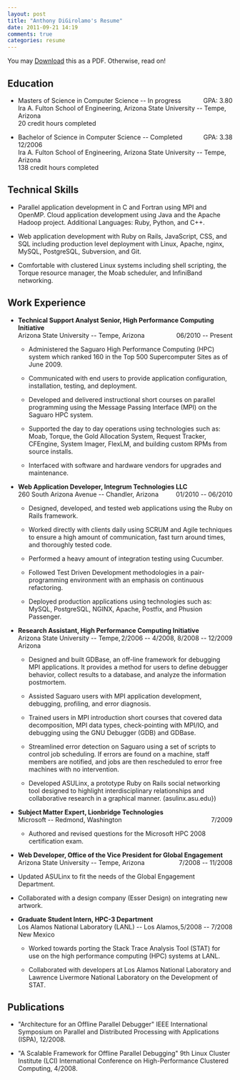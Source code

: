 ```yaml
---
layout: post
title: "Anthony DiGirolamo's Resume"
date: 2011-09-21 14:19
comments: true
categories: resume
---
```


You may [Download](/assets/digirolamo_resume.pdf) this as a PDF. Otherwise, read on!

Education
---------

* <span style="float:right;">GPA: 3.80</span> Masters of Science in Computer Science -- In progress<br/>
Ira A. Fulton School of Engineering, Arizona State University -- Tempe, Arizona<br/>
20 credit hours completed

* <span style="float:right;">GPA: 3.38</span> Bachelor of Science in Computer Science -- Completed 12/2006<br/>
Ira A. Fulton School of Engineering, Arizona State University -- Tempe, Arizona<br/>
138 credit hours completed

Technical Skills
----------------
* Parallel application development in C and Fortran using MPI and OpenMP. Cloud
  application development using Java and the Apache Hadoop project. Additional
  Languages: Ruby, Python, and C++.

* Web application development with Ruby on Rails, JavaScript, CSS, and SQL
  including production level deployment with Linux, Apache, nginx, MySQL,
  PostgreSQL, Subversion, and Git.

* Comfortable with clustered Linux systems including shell scripting, the Torque
  resource manager, the Moab scheduler, and InfiniBand networking.

Work Experience
---------------

* **Technical Support Analyst Senior, High Performance Computing Initiative**<br/>
<span style="float:right;">06/2010 -- Present</span>
Arizona State University -- Tempe, Arizona

  * Administered the Saguaro High Performance Computing (HPC) system
    which ranked 160 in the Top 500 Supercomputer Sites as of June 2009.

  * Communicated with end users to provide application configuration,
    installation, testing, and deployment.

  * Developed and delivered instructional short courses on parallel
    programming using the Message Passing Interface (MPI) on the Saguaro HPC
    system.

  * Supported the day to day operations using technologies such as: Moab,
    Torque, the Gold Allocation System, Request Tracker, CFEngine, System Imager,
    FlexLM, and building custom RPMs from source installs.

  * Interfaced with software and hardware vendors for upgrades and
    maintenance.

* **Web Application Developer, Integrum Technologies LLC**<br/>
<span style="float:right;">01/2010 -- 06/2010</span>
260 South Arizona Avenue -- Chandler, Arizona

  * Designed, developed, and tested web applications using the Ruby
    on Rails framework.

  * Worked directly with clients daily using SCRUM and Agile
    techniques to ensure a high amount of communication, fast turn around
    times, and thoroughly tested code.

  * Performed a heavy amount of integration testing using Cucumber.

  * Followed Test Driven Development methodologies in a pair-programming
    environment with an emphasis on continuous refactoring.

  * Deployed production applications using technologies such as: MySQL,
    PostgreSQL, NGINX, Apache, Postfix, and Phusion Passenger.

* **Research Assistant, High Performance Computing Initiative**<br/>
<span style="float:right;">2/2006 -- 4/2008, 8/2008 -- 12/2009</span>
Arizona State University -- Tempe, Arizona

  * Designed and built GDBase, an off-line framework for debugging MPI
    applications. It provides a method for users to define debugger behavior,
    collect results to a database, and analyze the information postmortem.

  * Assisted Saguaro users with MPI application development, debugging, profiling,
    and error diagnosis.

  * Trained users in MPI introduction short courses that covered data
    decomposition, MPI data types, check-pointing with MPI/IO, and debugging using
    the GNU Debugger (GDB) and GDBase.

  * Streamlined error detection on Saguaro using a set of scripts to control job
    scheduling. If errors are found on a machine, staff members are notified, and
    jobs are then rescheduled to error free machines with no intervention.

  * Developed ASULinx, a prototype Ruby on Rails social networking tool designed
    to highlight interdisciplinary relationships and collaborative research in a
    graphical manner.  (asulinx.asu.edu})

* **Subject Matter Expert, Lionbridge Technologies**<br/>
<span style="float:right;">7/2009</span>
Microsoft -- Redmond, Washington

  * Authored and revised questions for the Microsoft HPC 2008
	  certification exam.

* **Web Developer, Office of the Vice President for Global Engagement**<br/>
<span style="float:right;">7/2008 -- 11/2008</span>
Arizona State University -- Tempe, Arizona

* Updated ASULinx to fit the needs of the Global Engagement Department.

* Collaborated with a design company (Esser Design) on integrating new artwork.

* **Graduate Student Intern, HPC-3 Department**<br/>
<span style="float:right;">5/2008 -- 7/2008</span>
Los Alamos National Laboratory (LANL) -- Los Alamos, New Mexico

  * Worked towards porting the Stack Trace Analysis Tool (STAT) for use on the
    high performance computing (HPC) systems at LANL.

  * Collaborated with developers at Los Alamos National Laboratory and Lawrence
    Livermore National Laboratory on the Development of STAT.


Publications
------------

* "Architecture for an Offline Parallel Debugger" IEEE International Symposium
  on Parallel and Distributed Processing with Applications (ISPA), 12/2008.

* "A Scalable Framework for Offline Parallel Debugging" 9th Linux Cluster
  Institute (LCI) International Conference on High-Performance Clustered
  Computing, 4/2008.

